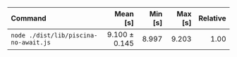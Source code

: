 | Command | Mean [s] | Min [s] | Max [s] | Relative |
|:---|---:|---:|---:|---:|
| `node ./dist/lib/piscina-no-await.js` | 9.100 ± 0.145 | 8.997 | 9.203 | 1.00 |

